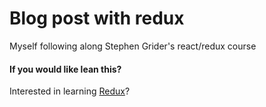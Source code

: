 # Blog post with redux

Myself following along Stephen Grider's react/redux course

#### If you would like lean this?
Interested in learning [Redux](https://www.udemy.com/react-redux/)?
